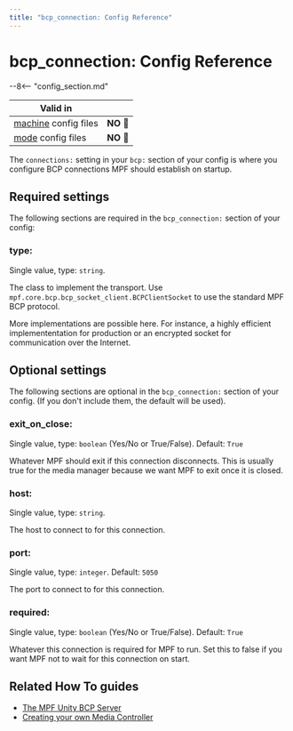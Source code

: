 ```yaml
---
title: "bcp_connection: Config Reference"
---
```


# bcp_connection: Config Reference

--8<-- "config_section.md"

| Valid in | |
|-----|:----:|
|[machine](instructions/machine_config.md) config files |**NO** :no_entry_sign:|
|[mode](instructions/mode_config.md) config files|**NO** :no_entry_sign:|

The `connections:` setting in your `bcp:` section of your config is
where you configure BCP connections MPF should establish on startup.

## Required settings

The following sections are required in the `bcp_connection:` section of
your config:

### type:

Single value, type: `string`.

The class to implement the transport. Use
`mpf.core.bcp.bcp_socket_client.BCPClientSocket` to use the standard MPF
BCP protocol.

More implementations are possible here. For instance, a highly efficient
implemententation for production or an encrypted socket for
communication over the Internet.

## Optional settings

The following sections are optional in the `bcp_connection:` section of
your config. (If you don't include them, the default will be used).

### exit_on_close:

Single value, type: `boolean` (Yes/No or True/False). Default: `True`

Whatever MPF should exit if this connection disconnects. This is usually
true for the media manager because we want MPF to exit once it is
closed.

### host:

Single value, type: `string`.

The host to connect to for this connection.

### port:

Single value, type: `integer`. Default: `5050`

The port to connect to for this connection.

### required:

Single value, type: `boolean` (Yes/No or True/False). Default: `True`

Whatever this connection is required for MPF to run. Set this to false
if you want MPF not to wait for this connection on start.

## Related How To guides

* [The MPF Unity BCP Server](../mc/unity_bcp_server.md)
* [Creating your own Media Controller](../mc/creating_your_own.md)
